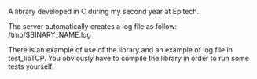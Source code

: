 A library developed in C during my second year at Epitech.

The server automatically creates a log file as follow: /tmp/$BINARY_NAME.log

There is an example of use of the library and an example of log file in test_libTCP.
You obviously have to compile the library in order to run some tests yourself.

